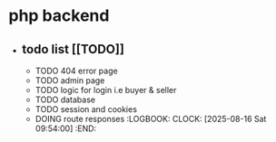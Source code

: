 # php backend
- ## todo list [[TODO]]
	- TODO 404 error page
	- TODO admin page
	- TODO logic for login i.e buyer & seller
	- TODO database
	- TODO session and cookies
	- DOING route responses
	  :LOGBOOK:
	  CLOCK: [2025-08-16 Sat 09:54:00]
	  :END: